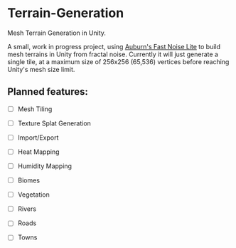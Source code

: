 # Terrain-Generation

Mesh Terrain Generation in Unity.

A small, work in progress project, using [Auburn's Fast Noise Lite](https://github.com/Auburn/FastNoiseLite) to build mesh terrains in Unity from fractal noise.
Currently it will just generate a single tile, at a maximum size of 256x256 (65,536) vertices before reaching Unity's mesh size limit.

## Planned features:

- [ ] Mesh Tiling
- [ ] Texture Splat Generation
- [ ] Import/Export
- [ ] Heat Mapping
- [ ] Humidity Mapping
- [ ] Biomes
- [ ] Vegetation
- [ ] Rivers
- [ ] Roads
- [ ] Towns



